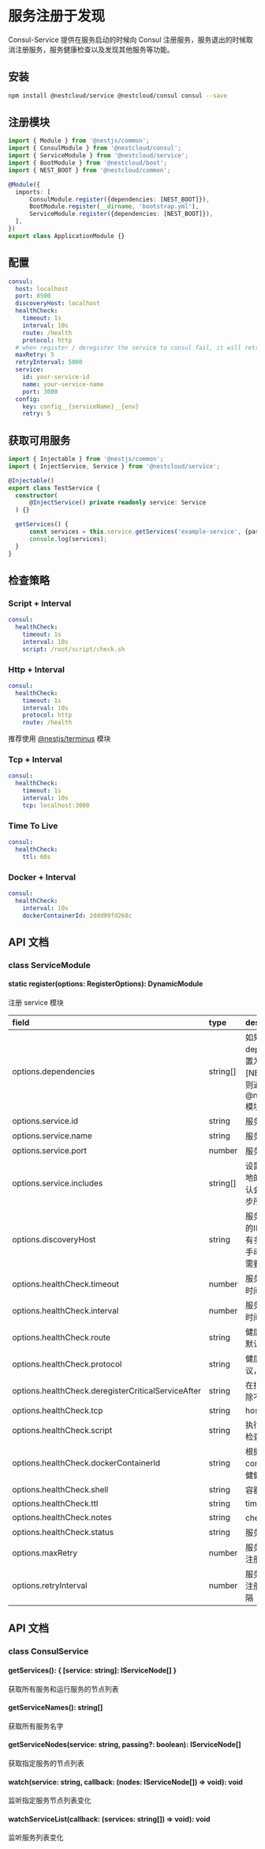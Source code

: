 # 服务注册于发现

Consul-Service 提供在服务启动的时候向 Consul 注册服务，服务退出的时候取消注册服务，服务健康检查以及发现其他服务等功能。

## 安装

```bash
npm install @nestcloud/service @nestcloud/consul consul --save
```

## 注册模块

```typescript
import { Module } from '@nestjs/common';
import { ConsulModule } from '@nestcloud/consul';
import { ServiceModule } from '@nestcloud/service';
import { BootModule } from '@nestcloud/boot';
import { NEST_BOOT } from '@nestcloud/common';

@Module({
  imports: [
      ConsulModule.register({dependencies: [NEST_BOOT]}),
      BootModule.register(__dirname, 'bootstrap.yml'),
      ServiceModule.register({dependencies: [NEST_BOOT]}),
  ],
})
export class ApplicationModule {}
```

## 配置

```yaml
consul:
  host: localhost
  port: 8500
  discoveryHost: localhost
  healthCheck:
    timeout: 1s
    interval: 10s
    route: /health
    protocol: http
  # when register / deregister the service to consul fail, it will retry five times.
  maxRetry: 5
  retryInterval: 5000
  service:
    id: your-service-id
    name: your-service-name
    port: 3000
  config:
    key: config__{serviceName}__{env}
    retry: 5
```

## 获取可用服务

```typescript
import { Injectable } from '@nestjs/common';
import { InjectService, Service } from '@nestcloud/service';

@Injectable()
export class TestService {
  constructor(
      @InjectService() private readonly service: Service
  ) {}

  getServices() {
      const services = this.service.getServices('example-service', {passing: true});
      console.log(services);
  }
}
```

## 检查策略

### Script + Interval

```yaml
consul:
  healthCheck:
    timeout: 1s
    interval: 10s
    script: /root/script/check.sh
```

### Http + Interval

```yaml
consul:
  healthCheck:
    timeout: 1s
    interval: 10s
    protocol: http
    route: /health
```

推荐使用 [@nestjs/terminus](https://github.com/nestjs/terminus) 模块

### Tcp + Interval

```yaml
consul:
  healthCheck:
    timeout: 1s
    interval: 10s
    tcp: localhost:3000
```

### Time To Live

```yaml
consul:
  healthCheck:
    ttl: 60s
```

### Docker + Interval

```yaml
consul:
  healthCheck:
    interval: 10s
    dockerContainerId: 2ddd99fd268c
```

## API 文档

### class ServiceModule

#### static register\(options: RegisterOptions\): DynamicModule

注册 service 模块

| field | type | description |
| :--- | :--- | :--- |
| options.dependencies | string\[\] | 如果 dependencies 设置为 \[NEST\_BOOT\]，则通过 @nestcloud/boot 模块加载配置 |
| options.service.id | string | 服务 ID |
| options.service.name | string | 服务名称 |
| options.service.port | number | 服务端口号 |
| options.service.includes | string[] | 设置需要同步到本地的服务名字，默认会从 Consul 同步所有服务 |
| options.discoveryHost | string | 服务对外提供服务的IP，如果服务器有多块网卡则需要手动指定，否则不需要 |
| options.healthCheck.timeout | number | 服务健康检查超时时间，默认1s |
| options.healthCheck.interval | number | 服务健康检查心跳时间，默认10s |
| options.healthCheck.route | string | 健康检查 URL，默认 /health |
| options.healthCheck.protocol | string | 健康检查 URL 协议，默认 http |
| options.healthCheck.deregisterCriticalServiceAfter | string | 在指定时间之后移除不健康服务 |
| options.healthCheck.tcp | string | host:port |
| options.healthCheck.script | string | 执行脚本进行健康检查 |
| options.healthCheck.dockerContainerId | string | 根据 docker container id 进行健健康检查 |
| options.healthCheck.shell | string | 容器中脚本路径 |
| options.healthCheck.ttl | string | time to live |
| options.healthCheck.notes | string | check 描述 |
| options.healthCheck.status | string | 服务初始状态 |
| options.maxRetry | number | 服务注册或者取消注册失败重试次数 |
| options.retryInterval | number | 服务注册或者取消注册额失败重试间隔 |


## API 文档

### class ConsulService

#### getServices\(\): { \[service: string\]: IServiceNode\[\] }

获取所有服务和运行服务的节点列表

#### getServiceNames\(\): string\[\]

获取所有服务名字

#### getServiceNodes(service: string, passing?: boolean): IServiceNode\[\]

获取指定服务的节点列表

#### watch\(service: string, callback: \(nodes: IServiceNode\[\]\) =&gt; void\): void

监听指定服务节点列表变化

#### **watchServiceList\(callback: \(services: string\[\]\) =&gt; void\): void**

监听服务列表变化

